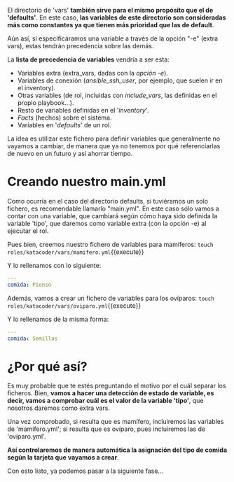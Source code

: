 El directorio de 'vars' **también sirve para el mismo propósito que el de 'defaults'**. En este caso, **las variables de este directorio son consideradas más como constantes ya que tienen más prioridad que las de default**. 

Aún así, si especificáramos una variable a través de la opción "-e" (extra vars), estas tendrán precedencia sobre las demás.

La **lista de precedencia de variables** vendría a ser esta:
- Variables extra (extra_vars, dadas con la *opción -e*).
- Variables de conexión (*ansible_ssh_user*, por ejemplo, que suelen ir en el inventory).
- Otras variables (de rol, incluidas con *include_vars*, las definidas en el propio playbook...).
- Resto de variables definidas en el '*inventory*'.
- *Facts* (hechos) sobre el sistema.
- Variables en '*defaults*' de un rol.

La idea es utilizar este fichero para definir variables que generalmente no vayamos a cambiar, de manera que ya no tenemos por qué referenciarlas de nuevo en un futuro y así ahorrar tiempo.

# Creando nuestro main.yml

Como ocurría en el caso del directorio defaults, si tuviéramos un solo fichero, es recomendable llamarlo "main.yml". En este caso sólo vamos a contar con una variable, que cambiará según cómo haya sido definida la variable 'tipo', que daremos como variable extra (con la opción -e) al ejecutar el rol. 

Pues bien, creemos nuestro fichero de variables para mamíferos: `touch roles/katacoder/vars/mamifero.yml`{{execute}}

Y lo rellenamos con lo siguiente:
```yaml
---
comida: Pienso
```

Además, vamos a crear un fichero de variables para los ovíparos: `touch roles/katacoder/vars/oviparo.yml`{{execute}}

Y lo rellenamos de la misma forma:
```yaml
---
comida: Semillas
```

# ¿Por qué así?

Es muy probable que te estés preguntando el motivo por el cuál separar los ficheros. Bien, **vamos a hacer una detección de estado de variable, es decir, vamos a comprobar cuál es el valor de la variable 'tipo'**, que nosotros daremos como extra vars. 

Una vez comprobado, si resulta que es mamífero, incluiremos las variables de 'mamifero.yml'; si resulta que es ovíparo, pues incluiremos las de 'oviparo.yml'.

**Así controlaremos de manera automática la asignación del tipo de comida según la tarjeta que vayamos a crear**.

Con esto listo, ya podemos pasar a la siguiente fase...
